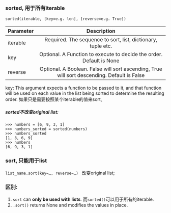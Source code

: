 ### sorted, 用于所有iterable

```sorted(iterable, [key=e.g. len], [reverse=e.g. True])```

| Parameter        |  Description | 
| ------------- |:-------------:| 
| iterable     | Required. The sequence to sort, list, dictionary, tuple etc. |
| key      | Optional. A Function to execute to decide the order. Default is None    | 
| reverse | Optional. A Boolean. False will sort ascending, True will sort descending. Default is False     | 

key: This argument expects a function to be passed to it, and that function will be used on each value in the list being sorted to determine the resulting order.
如果只是需要按照某个iterable的值来sort, 

##### sorted不改变original list:
```
>>> numbers = [6, 9, 3, 1]
>>> numbers_sorted = sorted(numbers)
>>> numbers_sorted
[1, 3, 6, 9]
>>> numbers
[6, 9, 3, 1]
```

### sort, 只能用于list
```list_name.sort(key=…, reverse=…) ```
改变original list; 

### 区别: 
1. ```sort``` can **only be used with lists**. 而```sorted()```可以用于所有的iterable.
2. ```.sort()``` returns None and modifies the values in place. 
